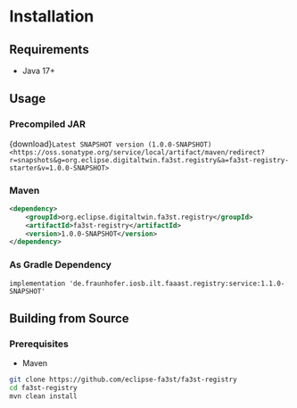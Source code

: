 # Installation

## Requirements

-   Java 17+

## Usage

### Precompiled JAR

<!--start:download-release-->
<!--end:download-release-->

<!--start:download-snapshot-->
{download}`Latest SNAPSHOT version (1.0.0-SNAPSHOT) <https://oss.sonatype.org/service/local/artifact/maven/redirect?r=snapshots&g=org.eclipse.digitaltwin.fa3st.registry&a=fa3st-registry-starter&v=1.0.0-SNAPSHOT>`<!--end:download-snapshot-->

### Maven

```xml
<dependency>
	<groupId>org.eclipse.digitaltwin.fa3st.registry</groupId>
	<artifactId>fa3st-registry</artifactId>
	<version>1.0.0-SNAPSHOT</version>
</dependency>
```

### As Gradle Dependency

```text
implementation 'de.fraunhofer.iosb.ilt.faaast.registry:service:1.1.0-SNAPSHOT'
```

## Building from Source

### Prerequisites

-   Maven

```sh
git clone https://github.com/eclipse-fa3st/fa3st-registry
cd fa3st-registry
mvn clean install
```